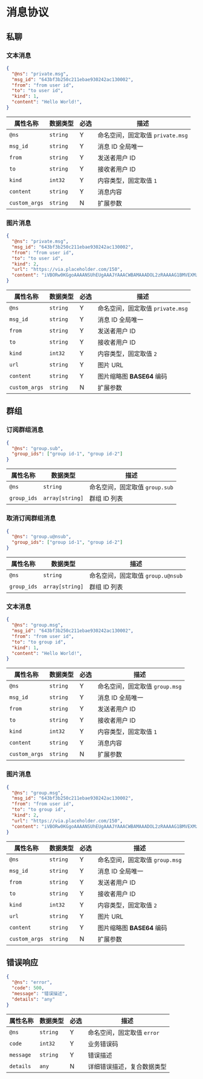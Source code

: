# 消息协议

## 私聊
### 文本消息
```json
{
  "@ns": "private.msg",
  "msg_id": "643bf3b250c211ebae930242ac130002",
  "from": "from user id",
  "to": "to user id",
  "kind": 1,
  "content": "Hello World!",
}
```

| 属性名称 | 数据类型 | 必选 | 描述 |
| --- | --- | --- | --- |
| `@ns` | `string` | Y | 命名空间，固定取值 `private.msg` |
| `msg_id` | `string` | Y | 消息 ID 全局唯一 |
| `from` | `string` | Y | 发送者用户 ID |
| `to` | `string` |Y | 接收者用户 ID |
| `kind` | `int32` | Y | 内容类型，固定取值 `1` |
| `content` | `string` | Y | 消息内容 |
| `custom_args` | `string` | N | 扩展参数 |

### 图片消息
```json
{
  "@ns": "private.msg",
  "msg_id": "643bf3b250c211ebae930242ac130002",
  "from": "from user id",
  "to": "to user id",
  "kind": 2,
  "url": "https://via.placeholder.com/150",
  "content": "iVBORw0KGgoAAAANSUhEUgAAAJYAAACWBAMAAADOL2zRAAAAG1BMVEXMzMyWlpaqqqq3t7fFxcW+vr6xsbGjo6OcnJyLKnDGAAAACXBIWXMAAA7EAAAOxAGVKw4bAAABAElEQVRoge3SMW+DMBiE4YsxJqMJtHOTITPeOsLQnaodGImEUMZEkZhRUqn92f0MaTubtfeMh/QGHANEREREREREREREtIJJ0xbH299kp8l8FaGtLdTQ19HjofxZlJ0m1+eBKZcikd9PWtXC5DoDotRO04B9YOvFIXmXLy2jEbiqE6Df7DTleA5socLqvEFVxtJyrpZFWz/pHM2CVte0lS8g2eDe6prOyqPglhzROL+Xye4tmT4WvRcQ2/m81p+/rdguOi8Hc5L/8Qk4vhZzy08DduGt9eVQyP2qoTM1zi0/uf4hvBWf5c77e69Gf798y08L7j0RERERERERERH9P99ZpSVRivB/rgAAAABJRU5ErkJggg=="
}
```

| 属性名称 | 数据类型 | 必选 | 描述 |
| --- | --- | --- | --- |
| `@ns` | `string` | Y | 命名空间，固定取值 `private.msg` |
| `msg_id` | `string` | Y | 消息 ID 全局唯一 |
| `from` | `string` | Y | 发送者用户 ID |
| `to` | `string` | Y | 接收者用户 ID |
| `kind` | `int32` | Y | 内容类型，固定取值 `2` |
| `url` | `string` | Y | 图片 URL |
| `content` | `string` | Y | 图片缩略图 **BASE64** 编码 |
| `custom_args` | `string` | N | 扩展参数 |

## 群组
### 订阅群组消息
```json
{
  "@ns": "group.sub",
  "group_ids": ["group id-1", "group id-2"]
}
```

| 属性名称 | 数据类型 | 描述 |
| --- | --- | --- |
| `@ns` | `string` | 命名空间，固定取值 `group.sub` |
| `group_ids` | `array[string]` | 群组 ID 列表 |

### 取消订阅群组消息
```json
{
  "@ns": "group.u@nsub",
  "group_ids": ["group id-1", "group id-2"]
}
```

| 属性名称 | 数据类型 | 描述 |
| --- | --- | --- |
| `@ns` | `string` | 命名空间，固定取值 `group.u@nsub` |
| `group_ids` | `array[string]` | 群组 ID 列表 |

### 文本消息
```json
{
  "@ns": "group.msg",
  "msg_id": "643bf3b250c211ebae930242ac130002",
  "from": "from user id",
  "to": "to group id",
  "kind": 1,
  "content": "Hello World!",
}
```

| 属性名称 | 数据类型 | 必选 | 描述 |
| --- | --- | --- | --- |
| `@ns` | `string` | Y | 命名空间，固定取值 `group.msg` |
| `msg_id` | `string` | Y | 消息 ID 全局唯一 |
| `from` | `string` | Y | 发送者用户 ID |
| `to` | `string` |Y | 接收者用户 ID |
| `kind` | `int32` | Y | 内容类型，固定取值 `1` |
| `content` | `string` | Y | 消息内容 |
| `custom_args` | `string` | N | 扩展参数 |

### 图片消息
```json
{
  "@ns": "group.msg",
  "msg_id": "643bf3b250c211ebae930242ac130002",
  "from": "from user id",
  "to": "to group id",
  "kind": 2,
  "url": "https://via.placeholder.com/150",
  "content": "iVBORw0KGgoAAAANSUhEUgAAAJYAAACWBAMAAADOL2zRAAAAG1BMVEXMzMyWlpaqqqq3t7fFxcW+vr6xsbGjo6OcnJyLKnDGAAAACXBIWXMAAA7EAAAOxAGVKw4bAAABAElEQVRoge3SMW+DMBiE4YsxJqMJtHOTITPeOsLQnaodGImEUMZEkZhRUqn92f0MaTubtfeMh/QGHANEREREREREREREtIJJ0xbH299kp8l8FaGtLdTQ19HjofxZlJ0m1+eBKZcikd9PWtXC5DoDotRO04B9YOvFIXmXLy2jEbiqE6Df7DTleA5socLqvEFVxtJyrpZFWz/pHM2CVte0lS8g2eDe6prOyqPglhzROL+Xye4tmT4WvRcQ2/m81p+/rdguOi8Hc5L/8Qk4vhZzy08DduGt9eVQyP2qoTM1zi0/uf4hvBWf5c77e69Gf798y08L7j0RERERERERERH9P99ZpSVRivB/rgAAAABJRU5ErkJggg=="
}
```

| 属性名称 | 数据类型 | 必选 | 描述 |
| --- | --- | --- | --- |
| `@ns` | `string` | Y | 命名空间，固定取值 `group.msg` |
| `msg_id` | `string` | Y | 消息 ID 全局唯一 |
| `from` | `string` | Y | 发送者用户 ID |
| `to` | `string` | Y | 接收者用户 ID |
| `kind` | `int32` | Y | 内容类型，固定取值 `2` |
| `url` | `string` | Y | 图片 URL |
| `content` | `string` | Y | 图片缩略图 **BASE64** 编码 |
| `custom_args` | `string` | N | 扩展参数 |

## 错误响应
```json
{
  "@ns": "error",
  "code": 500,
  "message": "错误描述",
  "details": "any"
}
```
| 属性名称 | 数据类型 | 必选 | 描述 |
| --- | --- | --- | --- |
| `@ns` | `string` | Y | 命名空间，固定取值 `error` |
| `code` | `int32` | Y | 业务错误码 |
| `message` | `string` | Y | 错误描述 |
| `details` | `any` | N | 详细错误描述，复合数据类型 |
